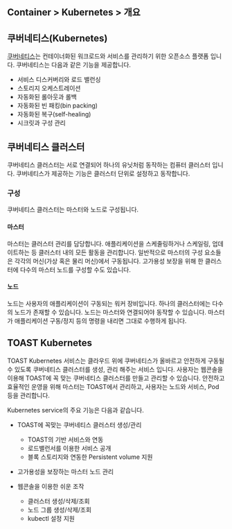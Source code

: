 ## Container > Kubernetes > 개요

## 쿠버네티스(Kubernetes)
[쿠버네티스](https://kubernetes.io/docs/concepts/overview/what-is-kubernetes/)는 컨테이너화된 워크로드와 서비스를 관리하기 위한 오픈소스 플랫폼 입니다. 쿠버네티스는 다음과 같은 기능을 제공합니다.

* 서비스 디스커버리와 로드 밸런싱
* 스토리지 오케스트레이션
* 자동화된 롤아웃과 롤백
* 자동화된 빈 패킹(bin packing)
* 자동화된 복구(self-healing)
* 시크릿과 구성 관리

## 쿠버네티스 클러스터
쿠버네티스 클러스터는 서로 연결되어 하나의 유닛처럼 동작하는 컴퓨터 클러스터 입니다. 쿠버네티스가 제공하는 기능은 클러스터 단위로 설정하고 동작합니다.

### 구성
쿠버네티스 클러스터는 마스터와 노드로 구성됩니다.

#### 마스터
마스터는 클러스터 관리를 담당합니다. 애플리케이션을 스케줄링하거나 스케일링, 업데이트하는 등 클러스터 내의 모든 활동을 관리합니다. 일반적으로 마스터의 구성 요소들은 각각의 머신(가상 혹은 물리 머신)에서 구동됩니다. 고가용성 보장을 위해 한 클러스터에 다수의 마스터 노드를 구성할 수도 있습니다.

#### 노드
노드는 사용자의 애플리케이션이 구동되는 워커 장비입니다. 하나의 클러스터에는 다수의 노드가 존재할 수 있습니다. 노드는 마스터와 연결되어야 동작할 수 있습니다. 마스터가 애플리케이션 구동/정지 등의 명령을 내리면 그대로 수행하게 됩니다.


## TOAST Kubernetes
TOAST Kubernetes 서비스는 클라우드 위에 쿠버네티스가 올바르고 안전하게 구동될 수 있도록 쿠버네티스 클러스터를 생성, 관리 해주는 서비스 입니다. 사용자는 웹콘솔을 이용해 TOAST에 꼭 맞는 쿠버네티스 클러스터를 만들고 관리할 수 있습니다. 안전하고 효율적인 운영을 위해 마스터는 TOAST에서 관리하고, 사용자는 노드와 서비스, Pod 등을 관리합니다.

Kubernetes service의 주요 기능은 다음과 같습니다.

* TOAST에 꼭맞는 쿠버네티스 클러스터 생성/관리
    * TOAST의 기반 서비스와 연동
    * 로드밸런서를 이용한 서비스 공개
    * 블록 스토리지와 연동한 Persistent volume 지원

* 고가용성을 보장하는 마스터 노드 관리

* 웹콘솔을 이용한 쉬운 조작
    * 클러스터 생성/삭제/조회
    * 노드 그룹 생성/삭제/조회
    * kubectl 설정 지원

